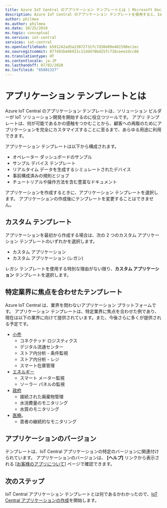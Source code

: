 ```yaml
---
title: Azure IoT Central のアプリケーション テンプレートとは | Microsoft Docs
description: Azure IoT Central のアプリケーション テンプレートを使用すると、IoT ソリューションの開発に着手することができます。
author: philmea
ms.author: philmea
ms.date: 10/25/2019
ms.topic: conceptual
ms.service: iot-central
services: iot-central
ms.openlocfilehash: b581242ad5a23072731fc7d30e09e461590ec1ec
ms.sourcegitcommit: 877491bd46921c11dd478bd25fc718ceee2dcc08
ms.translationtype: HT
ms.contentlocale: ja-JP
ms.lasthandoff: 07/02/2020
ms.locfileid: "85801327"
---
```

# <a name="what-are-application-templates"></a>アプリケーション テンプレートとは

Azure IoT Central のアプリケーション テンプレートは、ソリューション ビルダーが IoT ソリューション開発を開始するのに役立つツールです。 アプリ テンプレートは、何が可能であるかの感触をつかむことから、顧客への再販のためにアプリケーションを完全にカスタマイズすることに至るまで、あらゆる用途に利用できます。

アプリケーション テンプレートは以下から構成されます。

- オペレーター ダッシュボードのサンプル
- サンプル デバイス テンプレート
- リアルタイム データを生成するシミュレートされたデバイス
- 事前構成済みの規則とジョブ
- チュートリアルや操作方法を含む豊富なドキュメント

アプリケーションを作成するときに、アプリケーション テンプレートを選択します。 アプリケーションの作成後にテンプレートを変更することはできません。

## <a name="custom-templates"></a>カスタム テンプレート

アプリケーションを最初から作成する場合は、次の 2 つのカスタム アプリケーション テンプレートのいずれかを選択します。

- カスタム アプリケーション
- カスタム アプリケーション (レガシ)

レガシ テンプレートを使用する特別な理由がない限り、**カスタム アプリケーション** テンプレートを選択します。

## <a name="industry-focused-templates"></a>特定業界に焦点を合わせたテンプレート

Azure IoT Central は、業界を問わないアプリケーション プラットフォームです。 アプリケーション テンプレートは、特定業界に焦点を合わせた例であり、現在は以下の業界に向けて提供されています。また、今後さらに多くが提供される予定です。

- [小売](../retail/overview-iot-central-retail.md)
  - コネクテッド ロジスティクス
  - デジタル流通センター
  - ストア内分析 - 条件監視
  - ストア内分析 - レジ
  - スマート在庫管理
- [エネルギー](../energy/overview-iot-central-energy.md)
  - スマート メーター監視
  - ソーラー パネルの監視
- [政府](../government/overview-iot-central-government.md)
  - 接続された廃棄物管理
  - 水消費量のモニタリング
  - 水質のモニタリング
- [医療](../healthcare/overview-iot-central-healthcare.md)。
  - 患者の継続的なモニタリング

## <a name="application-versions"></a>アプリケーションのバージョン

テンプレートは、IoT Central アプリケーションの特定のバージョンに関連付けられています。 アプリケーションのバージョンは、 **[ヘルプ]** リンクから表示される [[お客様のアプリについて]](./howto-get-app-info.md) ページで確認できます。

## <a name="next-steps"></a>次のステップ

IoT Central アプリケーション テンプレートとは何であるかわかったので、[IoT Central アプリケーションの作成](quick-deploy-iot-central.md)を開始します。
